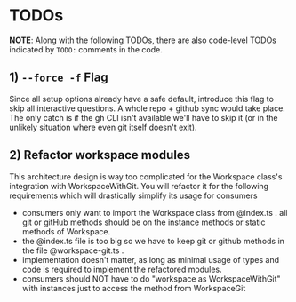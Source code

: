 # TODOs

**NOTE**: Along with the following TODOs, there are also code-level TODOs indicated by `TODO:` comments in the code.

## 1) `--force -f` Flag

Since all setup options already have a safe default, introduce this flag to skip all interactive questions. A whole repo + github sync would take place. The only catch is if the gh CLI isn't available we'll have to skip it (or in the unlikely situation where even git itself doesn't exit).

## 2) Refactor workspace modules

This architecture design is way too complicated for the Workspace class's integration with WorkspaceWithGit. You will refactor it for the following requirements which will drastically simplify its usage for consumers

- consumers only want to import the Workspace class from @index.ts . all git or gitHub methods should be on the instance methods or static methods of Workspace.
- the @index.ts file is too big so we have to keep git or github methods in the file @workspace-git.ts .
- implementation doesn't matter, as long as minimal usage of types and code is required to implement the refactored modules.
- consumers should NOT have to do "workspace as WorkspaceWithGit" with instances just to access the method from WorkspaceGit
